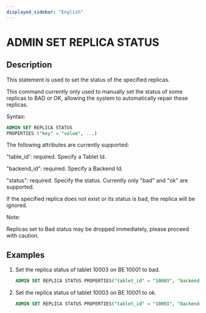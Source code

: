 ```yaml
---
displayed_sidebar: "English"
---
```


# ADMIN SET REPLICA STATUS

## Description

This statement is used to set the status of the specified replicas.

This command currently only used to manually set the status of some replicas to BAD or OK, allowing the system to automatically repair these replicas.

Syntax:

```sql
ADMIN SET REPLICA STATUS
PROPERTIES ("key" = "value", ...)
```

The following attributes are currently supported:

"table_id': required. Specify a Tablet Id.

"backend_id": required. Specify a Backend Id.

"status": required. Specify the status. Currently only "bad" and "ok" are supported.

If the specified replica does not exist or its status is bad, the replica will be ignored.

Note:

Replicas set to Bad status may be dropped immediately, please proceed with caution.

## Examples

1. Set the replica status of tablet 10003 on BE 10001 to bad.

    ```sql
    ADMIN SET REPLICA STATUS PROPERTIES("tablet_id" = "10003", "backend_id" = "10001", "status" = "bad");
    ```

2. Set the replica status of tablet 10003 on BE 10001 to ok.

    ```sql
    ADMIN SET REPLICA STATUS PROPERTIES("tablet_id" = "10003", "backend_id" = "10001", "status" = "ok");
    ```
